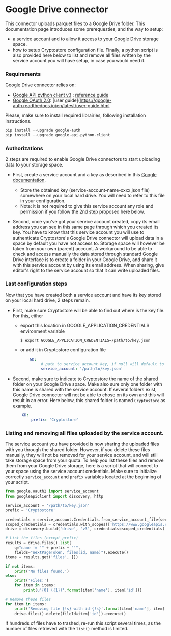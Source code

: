 # Google Drive connector

This connector uploads parquet files to a Google Drive folder.
This documentation page introduces some prerequesties, and the way to setup:
  * a service account and to allow it access to your Google Drive storage space.
  * how to setup Cryptostore configuration file.
Finally, a python script is also provided here below to list and remove all files written by the service account you will have setup, in case you would need it.

### Requirements

Google Drive connector relies on:
  * [Google API python client v3](https://github.com/googleapis/google-api-python-client) : [reference guide](https://developers.google.com/drive/api/v3/reference)
  * [Google OAuth 2.0](https://github.com/googleapis/google-api-python-client/blob/master/docs/oauth.md): [user guide](https://google-auth.readthedocs.io/en/latest/user-guide.html

Please, make sure to install required librairies, following installation instructions.
```python
pip install --upgrade google-auth
pip install --upgrade google-api-python-client
```

### Authorizations

2 steps are required to enable Google Drive connectors to start uploading data to your storage space.

 * First, create a service account and a key as described in this [Google documentation](https://developers.google.com/identity/protocols/oauth2/service-account#creatinganaccount).
   * Store the obtained key (service-account-name-xxxx.json file) somewhere on your local hard drive. You will need to refer to this file in your configuration.
   * Note: it is not required to give this service account any role and permission if you follow the 2nd step proposed here below.

 * Second, once you've got your service account created, copy its email address you can see in this same page through which you created its key. You have to know that this service account you will use to authenticate Cryptostore's Google Drive connector will upload data in a space by default you have not access to. Storage space will however be taken from your own (parent) account. A workaround to be able to check and access manually the data stored through standard Google Drive interface is to create a folder in your Google Drive, and share it with this service account by using its email address. When sharing, give editor's right to the service account so that it can write uploaded files.

### Last configuration steps

Now that you have created both a service account and have its key stored on your local hard drive, 2 steps remain.

  * First, make sure Cryptostore will be able to find out where is the key file. For this, either
    * export this location in GOOGLE_APPLICATION_CREDENTIALS environment variable 
      ```bash
      $ export GOOGLE_APPLICATION_CREDENTIALS=/path/to/key.json
      ```
    * or add it in Cryptostore configuration file
      ```yaml
          GD:
               # path to service account key, if null will default to using env vars
               service_account: '/path/to/key.json'
      ```

  * Second, make sure to indicate to Cryptostore the name of the shared folder on your Google Drive space. Make also sure only one folder with this name is shared with the service account. If several folders exist, Google Drive connector will not be able to chose on its own and this will result in an error. Here below, this shared folder is named `Cryptostore` as example.
      ```yaml
          GD:
              prefix: 'Cryptostore'
      ```

### Listing and removing all files uploaded by the service account.

The service account you have provided is now sharing the uploaded files with you through the shared folder.
However, if you delete these files manually, they will not be removed for your service account, and will still take storage space from your quota. To help you list these files and remove them from your Google Drive storage, here is a script that will connect to your space using the service account credentials. Make sure to initialize correctly `service_account` and `prefix` variables located at the beginning of your script.

```python
from google.oauth2 import service_account
from googleapiclient import discovery, http

service_account = '/path/to/key.json'
prefix = 'Cryptostore'

credentials = service_account.Credentials.from_service_account_file(service_account)
scoped_credentials = credentials.with_scopes(['https://www.googleapis.com/auth/drive'])
drive = discovery.build('drive', 'v3', credentials=scoped_credentials)

# List the files (except prefix)
results = drive.files().list(
    q="name != '" + prefix + "'",
    fields="nextPageToken, files(id, name)").execute()
items = results.get('files', [])

if not items:
    print('No files found.')
else:
    print('Files:')
    for item in items:
        print(u'{0} ({1})'.format(item['name'], item['id']))

# Remove these files
for item in items:
    print('Removing file {!s} with id {!s}'.format(item['name'], item['id']))
    drive.files().delete(fileId=item['id']).execute()
```

If hundreds of files have to trashed, re-run this script several times, as the number of files retrieved with the `list()` method is limited.

